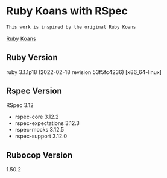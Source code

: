 # Ruby Koans with RSpec

```sh
This work is inspired by the original Ruby Koans
```

[Ruby Koans](rubykoans.com)

## Ruby Version

ruby 3.1.1p18 (2022-02-18 revision 53f5fc4236) [x86_64-linux]

## Rspec Version

RSpec 3.12

- rspec-core 3.12.2
- rspec-expectations 3.12.3
- rspec-mocks 3.12.5
- rspec-support 3.12.0

## Rubocop Version

1.50.2
